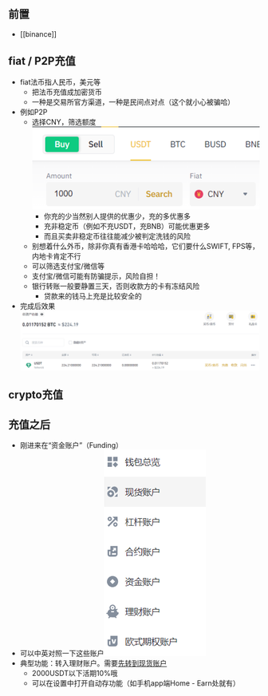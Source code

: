 ## 前置
- [[binance]]
## fiat / P2P充值
- fiat法币指人民币，美元等
  - 把法币充值成加密货币
  - 一种是交易所官方渠道，一种是民间点对点（这个就小心被骗哈）
- 例如P2P
  - 选择CNY，筛选额度![](P2P.png)
    - 你充的少当然别人提供的优惠少，充的多优惠多
    - 充非稳定币（例如不充USDT，充BNB）可能优惠更多
    - 而且买卖非稳定币往往能减少被判定洗钱的风险
  - 别想着什么外币，除非你真有香港卡哈哈哈，它们要什么SWIFT, FPS等，内地卡肯定不行
  - 可以筛选支付宝/微信等
  - 支付宝/微信可能有防骗提示，风险自担！
  - 银行转账一般要静置三天，否则收款方的卡有冻结风险
    - 贷款来的钱马上充是比较安全的
- 完成后效果![](P2P-complete.png)
## crypto充值
## 充值之后
- 刚进来在“资金账户”（Funding）
- 可以中英对照一下这些账户![](all-accounts.png)
- 典型功能：转入理财账户。需要[先转到现货账户](https://www.binance.com/zh-CN/support/faq/b10712050ff945089aea7160f5e8f6b6/)
  - 2000USDT以下活期10%哦
  - 可以在设置中打开自动存功能（如手机app端Home - Earn处就有）